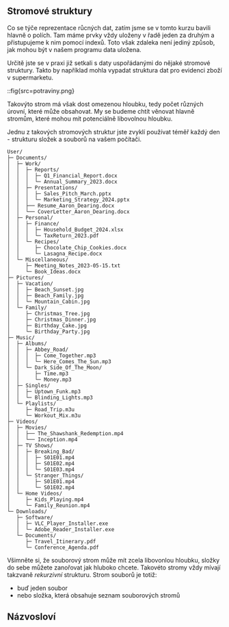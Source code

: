 ## Stromové struktury

Co se týče reprezentace růcných dat, zatím jsme se v tomto kurzu bavili hlavně o polích. Tam máme prvky vždy uloženy v řadě jeden za druhým a přistupujeme k nim pomocí indexů. Toto však zdaleka není jediný způsob, jak mohou být v našem programu data uložena. 

Určitě jste se v praxi již setkali s daty uspořádanými do nějaké stromové struktury. Takto by například mohla vypadat struktura dat pro evidenci zboží v supermarketu. 

::fig{src=potraviny.png}

Takovýto strom má však dost omezenou hloubku, tedy počet různých úrovní, které může obsahovat. My se budeme chtít věnovat hlavně stromům, které mohou mít potenciálně libovolnou hloubku. 

Jednu z takových stromových struktur jste zvyklí používat téměř každý den - strukturu složek a souborů na vašem počítači.

```
User/
├─ Documents/
│  ├─ Work/
│  │  ├─ Reports/
│  │  │  ├─ Q1_Financial_Report.docx
│  │  │  └─ Annual_Summary_2023.docx
│  │  ├─ Presentations/
│  │  │  ├─ Sales_Pitch_March.pptx
│  │  │  └─ Marketing_Strategy_2024.pptx
│  │  ├── Resume_Aaron_Dearing.docx
│  │  └── CoverLetter_Aaron_Dearing.docx
│  ├─ Personal/
│  │  ├─ Finance/
│  │  │  ├─ Household_Budget_2024.xlsx
│  │  │  └─ TaxReturn_2023.pdf
│  │  └─ Recipes/
│  │     ├─ Chocolate_Chip_Cookies.docx
│  │     └─ Lasagna_Recipe.docx
│  └─ Miscellaneous/
│     ├─ Meeting_Notes_2023-05-15.txt
│     └─ Book_Ideas.docx
├─ Pictures/
│  ├─ Vacation/
│  │  ├─ Beach_Sunset.jpg
│  │  ├─ Beach_Family.jpg
│  │  └─ Mountain_Cabin.jpg
│  └─ Family/
│     ├─ Christmas_Tree.jpg
│     ├─ Christmas_Dinner.jpg
│     ├─ Birthday_Cake.jpg
│     └─ Birthday_Party.jpg
├─ Music/
│  ├─ Albums/
│  │  ├─ Abbey_Road/
│  │  │  ├─ Come_Together.mp3
│  │  │  └─ Here_Comes_The_Sun.mp3
│  │  └─ Dark_Side_Of_The_Moon/
│  │     ├─ Time.mp3
│  │     └─ Money.mp3
│  ├─ Singles/
│  │  ├─ Uptown_Funk.mp3
│  │  └─ Blinding_Lights.mp3
│  └─ Playlists/
│     ├─ Road_Trip.m3u
│     └─ Workout_Mix.m3u
├─ Videos/
│  ├─ Movies/
│  │  ├── The_Shawshank_Redemption.mp4
│  │  └── Inception.mp4
│  ├─ TV Shows/
│  │  ├─ Breaking_Bad/
│  │  │  ├─ S01E01.mp4
│  │  │  ├─ S01E02.mp4
│  │  │  └─ S01E03.mp4
│  │  └─ Stranger_Things/
│  │     ├─ S01E01.mp4
│  │     └─ S01E02.mp4
│  └─ Home Videos/
│     ├─ Kids_Playing.mp4
│     └─ Family_Reunion.mp4
└─ Downloads/
   ├─ Software/
   │  ├─ VLC_Player_Installer.exe
   │  └─ Adobe_Reader_Installer.exe
   └─ Documents/
      ├─ Travel_Itinerary.pdf
      └─ Conference_Agenda.pdf
```

Všimněte si, že souborový strom může mít zcela libovonlou hloubku, složky do sebe můžete zanořovat jak hluboko chcete. Takovéto stromy vždy mívají takzvaně _rekurzivní_ strukturu. Strom souborů je totiž:

- buď jeden soubor
- nebo složka, která obsahuje seznam souborových stromů

## Názvosloví
